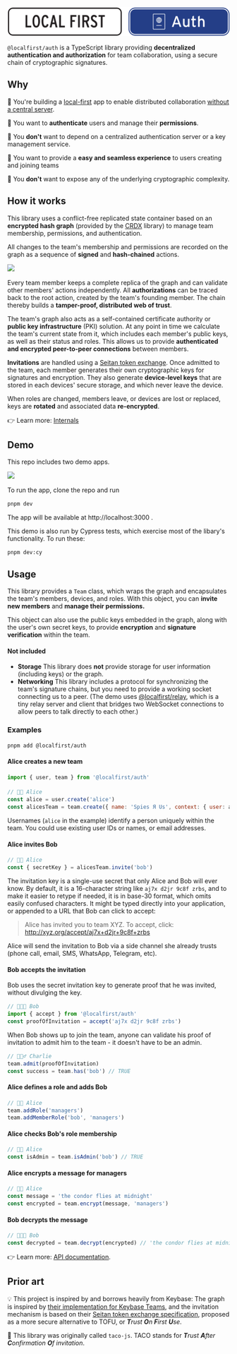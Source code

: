 <img src="https://raw.githubusercontent.com/local-first-web/branding/main/svg/auth-h.svg"
width="600" alt="@localfirst/auth logo" />

`@localfirst/auth` is a TypeScript library providing **decentralized authentication and
authorization** for team collaboration, using a secure chain of cryptographic signatures.

## Why

🤝 You're building a [local-first](http://inkandswitch.com/local-first.html) app to enable
distributed collaboration [without a central
server](http://medium.com/all-the-things/a-web-application-with-no-web-server-61000a6aed8f).

🔑 You want to **authenticate** users and manage their **permissions**.

🚫 You **don't** want to depend on a centralized authentication server or a key management service.

💙 You want to provide a **easy and seamless experience** to users creating and joining teams

🤔 You **don't** want to expose any of the underlying cryptographic complexity.

## How it works

This library uses a conflict-free replicated state container based on an **encrypted hash graph**
(provided by the [CRDX](https://github.com/herbcaudill/crdx) library) to manage team membership,
permissions, and authentication.

All changes to the team's membership and permissions are recorded on the graph as a
sequence of **signed** and **hash-chained** actions.

![](./docs/img/sigchain-med.png)

Every team member keeps a complete replica of the graph and can validate other members'
actions independently. All **authorizations** can be traced back to the root action, created by the team's founding member. The chain
thereby builds a **tamper-proof, distributed web of trust**.

The team's graph also acts as a self-contained certificate authority or **public key
infrastructure** (PKI) solution. At any point in time we calculate the team's current state from it,
which includes each member's public keys, as well as their status and roles. This allows us to
provide **authenticated and encrypted peer-to-peer connections** between members.

**Invitations** are handled using a [Seitan token
exchange](https://book.keybase.io/docs/teams/seitan). Once admitted to the team, each member
generates their own cryptographic keys for signatures and encryption. They also generate
**device-level keys** that are stored in each devices' secure storage, and which never leave the
device.

When roles are changed, members leave, or devices are lost or replaced, keys are **rotated** and
associated data **re-encrypted**.

👉 Learn more: [Internals](./docs/internals.md)

## Demo

This repo includes two demo apps.

![](docs/img/demo.gif)

To run the app, clone the repo and run

```bash
pnpm dev
```

The app will be available at http://localhost:3000 .

This demo is also run by Cypress tests, which exercise most of the libary's functionality. To run these:

```
pnpm dev:cy
```

## Usage

This library provides a `Team` class, which wraps the graph and encapsulates the team's
members, devices, and roles. With this object, you can **invite new members** and **manage their
permissions.**

This object can also use the public keys embedded in the graph, along with the user's own
secret keys, to provide **encryption** and **signature verification** within the team.

#### Not included

- **Storage** This library does **not** provide storage for user information (including keys) or the
  graph.
- **Networking** This library includes a protocol for synchronizing the team's signature chains, but
  you need to provide a working socket connecting us to a peer. (The demo uses [@localfirst/relay](https://github.com/local-first-web/relay), which is a tiny relay server and client that bridges two WebSocket connections to allow peers to talk directly to each other.)

### Examples

```bash
pnpm add @localfirst/auth
```

#### Alice creates a new team

```js
import { user, team } from '@localfirst/auth'

// 👩🏾 Alice
const alice = user.create('alice')
const alicesTeam = team.create({ name: 'Spies Я Us', context: { user: alice } })
```

Usernames (`alice` in the example) identify a person uniquely within the team. You could use
existing user IDs or names, or email addresses.

#### Alice invites Bob

```js
// 👩🏾 Alice
const { secretKey } = alicesTeam.invite('bob')
```

The invitation key is a single-use secret that only Alice and Bob will ever know. By default, it is
a 16-character string like `aj7x d2jr 9c8f zrbs`, and to make it easier to retype if needed, it is
in base-30 format, which omits easily confused characters. It might be typed directly into your
application, or appended to a URL that Bob can click to accept:

> Alice has invited you to team XYZ. To accept, click: http://xyz.org/accept/aj7x+d2jr+9c8f+zrbs

Alice will send the invitation to Bob via a side channel she already trusts (phone call, email, SMS,
WhatsApp, Telegram, etc).

#### Bob accepts the invitation

Bob uses the secret invitation key to generate proof that he was invited, without divulging the key.

```js
// 👨🏻‍🦲 Bob
import { accept } from '@localfirst/auth'
const proofOfInvitation = accept('aj7x d2jr 9c8f zrbs')
```

When Bob shows up to join the team, anyone can validate his proof of invitation to admit him to the
team - it doesn't have to be an admin.

```js
// 👳🏽‍♂️ Charlie
team.admit(proofOfInvitation)
const success = team.has('bob') // TRUE
```

#### Alice defines a role and adds Bob

```js
// 👩🏾 Alice
team.addRole('managers')
team.addMemberRole('bob', 'managers')
```

#### Alice checks Bob's role membership

```js
// 👩🏾 Alice
const isAdmin = team.isAdmin('bob') // TRUE
```

#### Alice encrypts a message for managers

```js
// 👩🏾 Alice
const message = 'the condor flies at midnight'
const encrypted = team.encrypt(message, 'managers')
```

#### Bob decrypts the message

```js
// 👨🏻‍🦲 Bob
const decrypted = team.decrypt(encrypted) // 'the condor flies at midnight'
```

👉 Learn more: [API documentation](./docs/api.md).

## Prior art

💡 This project is inspired by and borrows heavily from Keybase: The graph is inspired by
[their implementation for Keybase Teams](https://keybase.io/docs/team), and the invitation mechanism
is based on their [Seitan token exchange specification](https://keybase.io/docs/teams/seitan_v2),
proposed as a more secure alternative to TOFU, or _**T**rust **O**n **F**irst **U**se_.

🌮 This library was originally called `taco-js`. TACO stands for _**T**rust **A**fter
**C**onfirmation **O**f invitation_.
